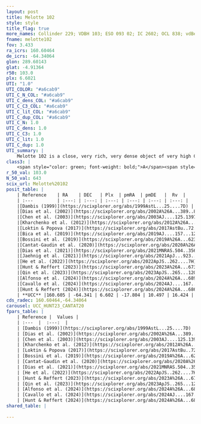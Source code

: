 ```yaml
---
layout: post
title: Melotte 102
style: style
title_flag: true
more_names: Collinder 229; VDBH 103; ESO 093 02; IC 2602; OCL 838; vdBergh-Hagen 103; OCSN 205
fname: melotte102
fov: 3.433
ra_icrs: 160.60464
de_icrs: -64.34064
glon: 289.60143
glat: -4.91364
r50: 103.0
plx: 6.6021
UTI: "1.0"
UTI_COLOR: "#a6cab9"
UTI_C_N_COL: "#a6cab9"
UTI_C_dens_COL: "#a6cab9"
UTI_C_C3_COL: "#a6cab9"
UTI_C_lit_COL: "#a6cab9"
UTI_C_dup_COL: "#a6cab9"
UTI_C_N: 1.0
UTI_C_dens: 1.0
UTI_C_C3: 1.0
UTI_C_lit: 1.0
UTI_C_dup: 1.0
UTI_summary: |
    Melotte 102 is a close, very rich, very dense object of very high C3 quality. It is very well-studied in the literature.
class3: |
    <span style="color: green; font-weight: bold;">A</span><span style="color: green; font-weight: bold;">A</span>
r_50_val: 103.0
N_50_val: 643
scix_url: Melotte%20102
posit_table: |
    | Reference    | RA    | DEC   | Plx  | pmRA  | pmDE   |  Rv  |
    | :---         | :---: | :---: | :---: | :---: | :---: | :---: |
    |[Dambis (1999)](https://scixplorer.org/abs/1999AstL...25....7D) | 160.742 | -64.4 | -- | -- | -- | -- |
    |[Dias et al. (2002)](https://scixplorer.org/abs/2002A%26A...389..871D) | 160.742 | -64.4 | -- | -17.49 | 10.1 | 18.12 |
    |[Chen et al. (2003)](https://scixplorer.org/abs/2003AJ....125.1397C) | 160.746 | -64.394 | -- | -17.49 | 10.1 | 22.0 |
    |[Kharchenko et al. (2012)](https://scixplorer.org/abs/2012A%26A...543A.156K) | 160.44 | -64.4 | -- | -16.95 | 9.65 | -- |
    |[Loktin & Popova (2017)](https://scixplorer.org/abs/2017AstBu..72..257L) | 160.74 | -64.4 | -- | -17.49 | 10.1 | 21.9 |
    |[Bica et al. (2019)](https://scixplorer.org/abs/2019AJ....157...12B) | 160.788 | -64.381 | -- | -- | -- | -- |
    |[Bossini et al. (2019)](https://scixplorer.org/abs/2019A%26A...623A.108B) | 160.613 | -64.426 | -- | -- | -- | -- |
    |[Cantat-Gaudin et al. (2020)](https://scixplorer.org/abs/2020A%26A...640A...1C) | 160.613 | -64.426 | 6.561 | -17.582 | 10.7 | -- |
    |[Dias et al. (2021)](https://scixplorer.org/abs/2021MNRAS.504..356D) | 160.418 | -64.417 | 6.552 | -17.638 | 10.68 | 16.806 |
    |[Jaehnig et al. (2021)](https://scixplorer.org/abs/2021ApJ...923..129J) | 160.472 | -64.468 | 6.604 | -17.597 | 10.774 | -- |
    |[He et al. (2022)](https://scixplorer.org/abs/2022ApJS..262....7H) | 160.786 | -64.455 | 6.611 | -17.763 | 10.62 | -- |
    |[Hunt & Reffert (2023)](https://scixplorer.org/abs/2023A%26A...673A.114H) | 160.973 | -64.393 | 6.6 | -17.775 | 10.669 | 15.935 |
    |[Qin et al. (2023)](https://scixplorer.org/abs/2023ApJS..265...12Q) | 160.77 | -64.37 | 6.59 | -17.76 | 10.61 | 16.96 |
    |[Alfonso et al. (2024)](https://scixplorer.org/abs/2024A%26A...689A..18A) | 160.939 | -64.402 | 6.575 | -17.862 | 10.552 | -- |
    |[Cavallo et al. (2024)](https://scixplorer.org/abs/2024AJ....167...12C) | 160.896 | -64.495 | 6.599 | -- | -- | -- |
    |[Hunt & Reffert (2024)](https://scixplorer.org/abs/2024A%26A...686A..42H) | 160.973 | -64.393 | 6.6 | -17.775 | 10.669 | 15.935 |
    | **UCC** |160.605 | -64.341 | 6.602 | -17.804 | 10.497 | 16.424 | 
cds_radec: 160.60464,-64.34064
carousel: UCC_HUNT23_CANTAT20
fpars_table: |
    | Reference |  Values |
    | :---  |  :---:  |
    | [Dambis (1999)](https://scixplorer.org/abs/1999AstL...25....7D) | `E_B-V_=0.038, DM0=5.68, log_age_=7.6` |
    | [Dias et al. (2002)](https://scixplorer.org/abs/2002A%26A...389..871D) | `E(B-V)=0.024, Dist=161.0, Age=7.507, [Fe/H]=0.0` |
    | [Chen et al. (2003)](https://scixplorer.org/abs/2003AJ....125.1397C) | `E(B-V)=0.024, HDis=161, Age=0.03, [Fe/H]_1=-0.09` |
    | [Kharchenko et al. (2012)](https://scixplorer.org/abs/2012A%26A...543A.156K) | `e_bv=0.031, distance=151, log_age=8.345, metallicity=-0.099` |
    | [Loktin & Popova (2017)](https://scixplorer.org/abs/2017AstBu..72..257L) | `E(B-V)=0.024, Dmod=6.019, logt=7.507` |
    | [Bossini et al. (2019)](https://scixplorer.org/abs/2019A%26A...623A.108B) | `AV=0.096, Dist=5.914, logA=7.547, Fe/H=0.0` |
    | [Cantat-Gaudin et al. (2020)](https://scixplorer.org/abs/2020A%26A...640A...1C) | `AVNN=0.03, DMNN=5.87, AgeNN=7.56` |
    | [Dias et al. (2021)](https://scixplorer.org/abs/2021MNRAS.504..356D) | `Av=0.295, Dist=152, logage=7.672, [Fe/H]=-0.016` |
    | [He et al. (2022)](https://scixplorer.org/abs/2022ApJS..262....7H) | `A0=0.05, logAge=7.5` |
    | [Hunt & Reffert (2023)](https://scixplorer.org/abs/2023A%26A...673A.114H) | `AV50=0.114, diffAV50=0.56, MOD50=5.857, logAge50=7.415` |
    | [Qin et al. (2023)](https://scixplorer.org/abs/2023ApJS..265...12Q) | `E(B-V)=0.06, m-M=6.07, logt=7.45` |
    | [Alfonso et al. (2024)](https://scixplorer.org/abs/2024A%26A...689A..18A) | `AV=0.03088, MOD=5.86985, logAge=7.51923, Z=-0.0152` |
    | [Cavallo et al. (2024)](https://scixplorer.org/abs/2024AJ....167...12C) | `AV50=0.65, dMod50=5.87, logAge50=7.52, [Fe/H]50=0.08` |
    | [Hunt & Reffert (2024)](https://scixplorer.org/abs/2024A%26A...686A..42H) | `MassJ=237.252` |
shared_table: |
    
---
```

